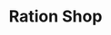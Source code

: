 ---
title: "Ration Shop"
url: /thiruvananthapuram/ration-shop-neyyattinkara-amaravila-ottasekharamangalam-road/
shop: convenience
---